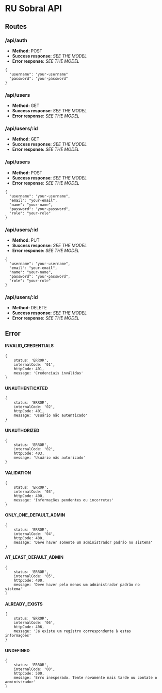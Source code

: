 # RU Sobral API
## Routes

### /api/auth
- **Method:** POST
- **Success response:** *SEE THE MODEL*
- **Error response:** *SEE THE MODEL*
```
{ 
  "username": "your-username"
  "password": "your-password"
}
```

### /api/users
- **Method:** GET
- **Success response:** *SEE THE MODEL*
- **Error response:** *SEE THE MODEL*

### /api/users/:id
- **Method:** GET
- **Success response:** *SEE THE MODEL*
- **Error response:** *SEE THE MODEL*

### /api/users
- **Method:** POST
- **Success response:** *SEE THE MODEL*
- **Error response:** *SEE THE MODEL*
```
{ 
  "username": "your-username",
  "email": "your-email",
  "name": "your-name",
  "password": "your-password",
  "role": "your-role"
}
```


### /api/users/:id
- **Method:** PUT
- **Success response:** *SEE THE MODEL*
- **Error response:** *SEE THE MODEL*
```
{ 
  "username": "your-username",
  "email": "your-email",
  "name": "your-name",
  "password": "your-password",
  "role": "your-role"
}
```

### /api/users/:id
- **Method:** DELETE
- **Success response:** *SEE THE MODEL*
- **Error response:** *SEE THE MODEL*

## Error
#### INVALID_CREDENTIALS
```
{
    status: 'ERROR',
    internalCode: '01',
    httpCode: 401,
    message: 'Credenciais inválidas'
}
```
#### UNAUTHENTICATED
```
{
    status: 'ERROR',
    internalCode: '02',
    httpCode: 401,
    message: 'Usuário não autenticado'
}
```
#### UNAUTHORIZED
```
{
    status: 'ERROR',
    internalCode: '02',
    httpCode: 403,
    message: 'Usuário não autorizado'
}
```
#### VALIDATION
```
{
    status: 'ERROR',
    internalCode: '03',
    httpCode: 400,
    message: 'Informações pendentes ou incorretas'
}
```
#### ONLY_ONE_DEFAULT_ADMIN
```
{
    status: 'ERROR',
    internalCode: '04',
    httpCode: 400,
    message: 'Deve haver somente um administrador padrão no sistema'
}
```
#### AT_LEAST_DEFAULT_ADMIN
```
{
    status: 'ERROR',
    internalCode: '05',
    httpCode: 400,
    message: 'Deve haver pelo menos um administrador padrão no sistema'
}
```
#### ALREADY_EXISTS
```
{
    status: 'ERROR',
    internalCode: '06',
    httpCode: 406,
    message: 'Já existe um registro correspondente à estas informações'
}
```
#### UNDEFINED
```
{
    status: 'ERROR',
    internalCode: '00',
    httpCode: 500,
    message: 'Erro inesperado. Tente novamente mais tarde ou contate o administrador'
}
```